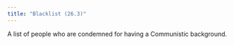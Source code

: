 ```yaml
---
title: "Blacklist (26.3)"
---
```

A list of people who are condemned for having a Communistic background.

